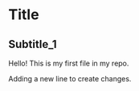 # Title

## Subtitle_1

Hello! This is my first file in my repo.


Adding a new line to create changes.
